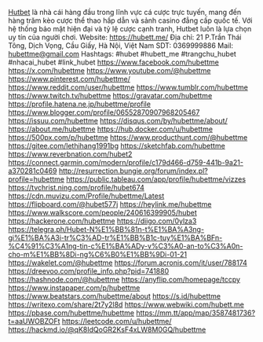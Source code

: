 [Hutbet](https://hubett.me/) là nhà cái hàng đầu trong lĩnh vực cá cược trực tuyến, mang đến hàng trăm kèo cược thể thao hấp dẫn và sảnh casino đẳng cấp quốc tế. Với hệ thống bảo mật hiện đại và tỷ lệ cược cạnh tranh, Hutbet luôn là lựa chọn uy tín của người chơi.
Website: https://hubett.me/
Địa chỉ: 21 P.Trần Thái Tông, Dịch Vọng, Cầu Giấy, Hà Nội, Việt Nam
SDT: 0369999886
Mail: hubettme@gmail.com
Hashtags: #hubet #hubett_me  #trangchu_hubet #nhacai_hubet #link_hubet
https://www.facebook.com/hubettme
https://x.com/hubettme
https://www.youtube.com/@hubettme
https://www.pinterest.com/hubettme/
https://www.reddit.com/user/hubettme
https://www.tumblr.com/hubettme
https://www.twitch.tv/hubettme
https://gravatar.com/hubettme
https://profile.hatena.ne.jp/hubettme/profile
https://www.blogger.com/profile/06552870907968205467
https://issuu.com/hubettme
https://disqus.com/by/hubettme/about/
https://about.me/hubettme
https://hub.docker.com/u/hubettme
https://500px.com/p/hubettme
https://www.producthunt.com/@hubettme
https://gitee.com/lethihang1991bg
https://sketchfab.com/hubettme
https://www.reverbnation.com/hubet2
https://connect.garmin.com/modern/profile/c179d466-d759-441b-9a21-a370281c0469
http://resurrection.bungie.org/forum/index.pl?profile=hubettme
https://public.tableau.com/app/profile/hubettme/vizzes
https://tvchrist.ning.com/profile/hubet674
https://cdn.muvizu.com/Profile/hubettme/Latest
https://flipboard.com/@hubet577j
https://heylink.me/hubettme
https://www.walkscore.com/people/240616399905/hubet
https://hackerone.com/hubettme
https://diigo.com/0ylza3
https://telegra.ph/Hubet-N%E1%BB%81n-t%E1%BA%A3ng-gi%E1%BA%A3i-tr%C3%AD-tr%E1%BB%B1c-tuy%E1%BA%BFn-%C4%91%C3%A1ng-tin-c%E1%BA%ADy-v%C3%A0-an-to%C3%A0n-cho-m%E1%BB%8Di-ng%C6%B0%E1%BB%9Di-01-21
https://wakelet.com/@hubettme
https://forum.acronis.com/it/user/788174
https://dreevoo.com/profile_info.php?pid=741880
https://hashnode.com/@hubettme
https://anyflip.com/homepage/tccpy
https://www.instapaper.com/p/hubettme
https://www.beatstars.com/hubettme/about
https://s.id/hubettme
https://writexo.com/share/2t7y2l8d
https://www.webwiki.com/hubett.me
https://pbase.com/hubettme/hubettme
https://mm.tt/app/map/3587481736?t=aaUWOBZOFt
https://leetcode.com/u/hubettme/
https://hackmd.io/@qK8IdQoGR2KsF4xLW8M0GQ/hubettme